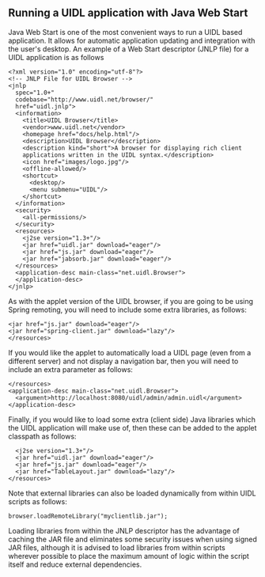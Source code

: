 ## Running a UIDL application with Java Web Start ##

Java Web Start is one of the most convenient ways to run a UIDL based application. It allows for automatic application updating and integration with the user's desktop. An example of a Web Start descriptor (JNLP file) for a UIDL application is as follows

```
<?xml version="1.0" encoding="utf-8"?>
<!-- JNLP File for UIDL Browser -->
<jnlp
  spec="1.0+"
  codebase="http://www.uidl.net/browser/"
  href="uidl.jnlp">
  <information>
    <title>UIDL Browser</title>
    <vendor>www.uidl.net</vendor>
    <homepage href="docs/help.html"/>
    <description>UIDL Browser</description>
    <description kind="short">A browser for displaying rich client
    applications written in the UIDL syntax.</description>
    <icon href="images/logo.jpg"/>
    <offline-allowed/>
    <shortcut>
      <desktop/>
      <menu submenu="UIDL"/>
    </shortcut>
  </information>
  <security>
    <all-permissions/>
  </security>
  <resources>
    <j2se version="1.3+"/>
    <jar href="uidl.jar" download="eager"/>
    <jar href="js.jar" download="eager"/>
    <jar href="jabsorb.jar" download="eager"/>
  </resources>
  <application-desc main-class="net.uidl.Browser">
  </application-desc>
</jnlp>
```

As with the applet version of the UIDL browser, if you are going to be using Spring remoting, you will need to include some extra libraries, as follows:

```
<jar href="js.jar" download="eager"/>
<jar href="spring-client.jar" download="lazy"/>
</resources>
```

If you would like the applet to automatically load a UIDL page (even from a different server) and not display a navigation bar, then you will need to include an extra parameter as follows:

```
</resources>
<application-desc main-class="net.uidl.Browser">
  <argument>http://localhost:8080/uidl/admin/admin.uidl</argument>
</application-desc>
```

Finally, if you would like to load some extra (client side) Java libraries which the UIDL application will make use of, then these can be added to the applet classpath as follows:

```
  <j2se version="1.3+"/>
  <jar href="uidl.jar" download="eager"/>
  <jar href="js.jar" download="eager"/>
  <jar href="TableLayout.jar" download="lazy"/>
</resources>
```

Note that external libraries can also be loaded dynamically from within UIDL scripts as follows:

```
browser.loadRemoteLibrary("myclientlib.jar");
```

Loading libraries from within the JNLP descriptor has the advantage of caching the JAR file and eliminates some security issues when using signed JAR files, although it is advised to load libraries from within scripts wherever possible to place the maximum amount of logic within the script itself and reduce external dependencies.